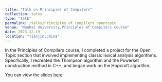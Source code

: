 ```yaml
---
title: "Talk on Principles of Compilers"
collection: talks
type: "Talk"
permalink: /talks/Principles of Compilers opentopic
venue: "NanKai University,Principles of Compilers course"
date: 2023-12-19
location: "Tianjin,China"
---
```


In the Principles of Compilers course, I completed a project for the Open Topic section that involved implementing classic lexical analysis algorithms. Specifically, I recreated the Thompson algorithm and the Powerset construction method in C++, and began work on the Hopcroft algorithm.
 
You can view the slides [here](/talks/2113615张铭徐-opentopic1-slides.pdf)